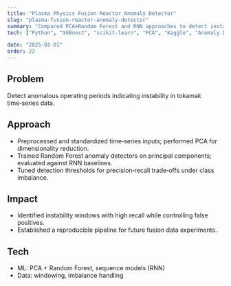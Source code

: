 ```yaml
---
title: "Plasma Physics Fusion Reactor Anomaly Detector"
slug: "plasma-fusion-reactor-anomaly-detector"
summary: "Compared PCA+Random Forest and RNN approaches to detect instability periods in MIT tokamak data."
tech: ["Python", "XGBoost", "scikit-learn", "PCA", "Kaggle", "Anomaly Detection", "RNN"]

date: "2025-01-01"
order: 22
---
```

## Problem
Detect anomalous operating periods indicating instability in tokamak time‑series data.

## Approach
- Preprocessed and standardized time‑series inputs; performed PCA for dimensionality reduction.
- Trained Random Forest anomaly detectors on principal components; evaluated against RNN baselines.
- Tuned detection thresholds for precision‑recall trade‑offs under class imbalance.

## Impact
- Identified instability windows with high recall while controlling false positives.
- Established a reproducible pipeline for future fusion data experiments.

## Tech
- ML: PCA + Random Forest, sequence models (RNN)
- Data: windowing, imbalance handling
